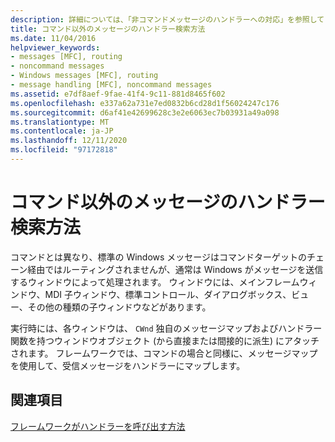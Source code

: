 ```yaml
---
description: 詳細については、「非コマンドメッセージのハンドラーへの対応」を参照してください。
title: コマンド以外のメッセージのハンドラー検索方法
ms.date: 11/04/2016
helpviewer_keywords:
- messages [MFC], routing
- noncommand messages
- Windows messages [MFC], routing
- message handling [MFC], noncommand messages
ms.assetid: e7df8aef-9fae-41f4-9c11-881d8465f602
ms.openlocfilehash: e337a62a731e7ed0832b6cd28d1f56024247c176
ms.sourcegitcommit: d6af41e42699628c3e2e6063ec7b03931a49a098
ms.translationtype: MT
ms.contentlocale: ja-JP
ms.lasthandoff: 12/11/2020
ms.locfileid: "97172818"
---
```

# <a name="how-noncommand-messages-reach-their-handlers"></a>コマンド以外のメッセージのハンドラー検索方法

コマンドとは異なり、標準の Windows メッセージはコマンドターゲットのチェーン経由ではルーティングされませんが、通常は Windows がメッセージを送信するウィンドウによって処理されます。 ウィンドウには、メインフレームウィンドウ、MDI 子ウィンドウ、標準コントロール、ダイアログボックス、ビュー、その他の種類の子ウィンドウなどがあります。

実行時には、各ウィンドウは、 `CWnd` 独自のメッセージマップおよびハンドラー関数を持つウィンドウオブジェクト (から直接または間接的に派生) にアタッチされます。 フレームワークでは、コマンドの場合と同様に、メッセージマップを使用して、受信メッセージをハンドラーにマップします。

## <a name="see-also"></a>関連項目

[フレームワークがハンドラーを呼び出す方法](how-the-framework-calls-a-handler.md)
